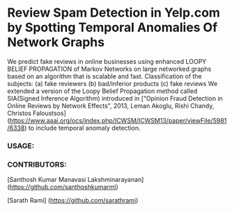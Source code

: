 # Review Spam Detection in Yelp.com by Spotting Temporal Anomalies Of Network Graphs
 We predict fake reviews in on­line businesses using enhanced LOOPY BELIEF PROPAGATION of Markov Networks on large networked graphs based on an algorithm that is scalable and fast.
Classification of the subjects: (a) fake reviewers (b) bad/inferior products (c) fake reviews 
We extended a version of the Loopy Belief Propagation method called SIA(Signed Inference Algorithm) introduced in [“Opinion Fraud Detection in Online Reviews by Network Effects”, 2013, Leman Akoglu, Rishi Chandy, Christos Faloustsos] (https://www.aaai.org/ocs/index.php/ICWSM/ICWSM13/paper/viewFile/5981/6338) to include temporal anomaly detection.

### USAGE:

### CONTRIBUTORS:

[Santhosh Kumar Manavasi Lakshminarayanan] (https://github.com/santhoshkumarml)

[Sarath Rami] (https://github.com/sarathrami)
